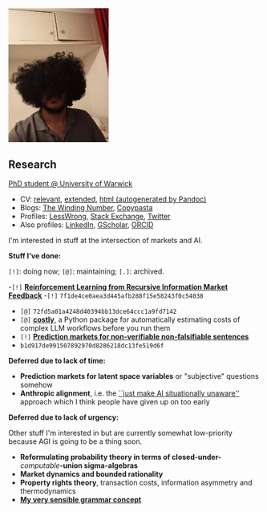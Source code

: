 <img src="face.jpg" width="200">

## Research

[PhD student @ University of Warwick](https://warwick.ac.uk/fac/sci/dcs/people/u2251609/)
* CV: [relevant](cv/relevant.pdf), [extended](cv/extended.pdf), [html (autogenerated by Pandoc)](cv/relevant.html)
* Blogs: [The Winding Number](https://thewindingnumber.blogspot.com), [Copypasta](https://copypasta.substack.com/)
* Profiles: [LessWrong](https://www.lesswrong.com/users/abhimanyu-pallavi-sudhir), [Stack Exchange](https://math.stackexchange.com/users/78451/abhimanyu-pallavi-sudhir), [Twitter](https://twitter.com/abhimanyupasu)
* Also profiles: [LinkedIn](https://www.linkedin.com/in/abhimanyu-pallavi-sudhir/), [GScholar](https://scholar.google.com/citations?user=lb38BjYAAAAJ&hl=en), [ORCID](https://orcid.org/0000-0002-2506-0515)

I'm interested in stuff at the intersection of markets and AI.

**Stuff I've done:**

`[!]`: doing now; `[@]`: maintaining; `[.]`: archived. 

-`[!]` **[Reinforcement Learning from Recursive Information Market Feedback](https://www.lesswrong.com/posts/Y79tkWhvHi8GgLN2q/reinforcement-learning-from-information-bazaar-feedback-and)**
-`[!]` `7f1de4ce0aea3d445afb288f15e58243f0c54038`
- `[@]` `72fd5a01a4248d40394bb13dce64ccc1a9fd7142`
- `[@]` **[costly](https://github.com/abhimanyupallavisudhir/costly)**, a Python package for automatically estimating costs of complex LLM workflows before you run them
- `[!]` **[Prediction markets for non-verifiable non-falsifiable sentences](https://arxiv.org/abs/2402.14021)**
- `b1d917de991507892970d8286218dc13fe519d6f`

**Deferred due to lack of time:**

- **Prediction markets for latent space variables** or "subjective" questions somehow
- **Anthropic alignment**, i.e. the [``just make AI situationally unaware''](https://www.lesswrong.com/posts/8gH4Biog63uxMw3qW/ways-to-think-about-alignment#B__Utility___Reward_) approach which I think people have given up on too early

**Deferred due to lack of urgency:**

Other stuff I'm interested in but are currently somewhat low-priority because AGI is going to be a thing soon.

- **Reformulating probability theory in terms of closed-under-***_computable_***-union sigma-algebras**
- **Market dynamics and bounded rationality**
- **Property rights theory**, transaction costs, information asymmetry and thermodynamics
- **[My very sensible grammar concept](https://github.com/abhimanyupallavisudhir/Docs-timepass_public/blob/master/grammar.md)**

<!-- List of holes in my understanding of math:

- the Pythagoras theorem (I think I can grok it by thinking of it as derived from _scale invariance_ -- or visualizing a line rotating in a circle around another line -- tbh this just needs me to spend more time thinking about it)
- generating functions // why Fourier transforms are special among transformations // why the normal distribution is the fixed point of the Fourier transform
- the second fundamental theorem of Lie theory/BCH formula
- Fisher information
- why the first two derivatives are basically all that matter in so many places in physics

It's mildly interesting that all these things seem to have a unifying theme of "why is the second-order so much more important than anything higher-order?" -->
